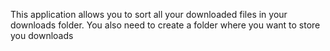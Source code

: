 This application allows you to sort all your downloaded files in your downloads folder. You also need to create a folder where you want to store you downloads 
